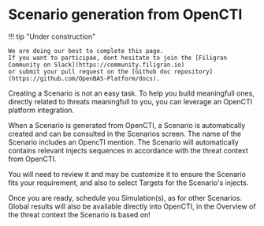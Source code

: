 # Scenario generation from OpenCTI
!!! tip "Under construction"

    We are doing our best to complete this page. 
    If you want to participae, dont hesitate to join the [Filigran Community on Slack](https://community.filigran.io) 
    or submit your pull request on the [Github doc repository](https://github.com/OpenBAS-Platform/docs).


Creating a Scenario is not an easy task. To help you build meaningfull ones, directly related to threats meaningfull to you, you can leverage an OpenCTI platform integration.

<!-- screenshot of the OpenBAS integration widget in OpenCTI without results -->

When a Scenario is generated from OpenCTI, a Scenario is automatically created and can be consulted in the Scenarios screen. The name of the Scenario includes an OpencTI mention. The Scenario will automatically contains relevant injects sequences in accordance with the threat context from OpenCTI.

You will need to review it and may be customize it to ensure the Scenario fits your requirement, and also to select Targets for the Scenario's injects.

Once you are ready, schedule you Simulation(s), as for other Scenarios. Global results will also be available directly into OpenCTI, in the Overview of the threat context the Scenario is based on!

<!-- screenshot of the OpenBAS integration widget in OpenCTI with results -->

